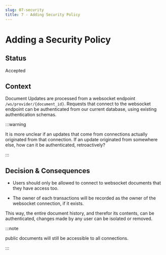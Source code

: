 ```yaml
---
slug: 07-security
title: 7 - Adding Security Policy
---
```


# Adding a Security Policy

## Status
Accepted

## Context

Document Updates are processed from a websocket endpoint `/ws/provider/{document_id}`. Requests that connect to the websocket endpoint can be authenticated from our current database, using existing authentication schemas.

:::warning

It is more unclear if an updates that come from connections actually originated from that connection. If an update originated from somewhere  else, how can it be authenticated, retroactively?

:::

## Decision & Consequences

* Users should only be allowed to connect to websocket documents that they have access too.

* The owner of each transactions will be recorded as the owner of the websocket connection, if it exists.

This way, the entire document history, and therefor its contents, can be authenticated, changes made by any user can be isolated or removed.

:::note

public documents will still be accessible to all connections.

:::
